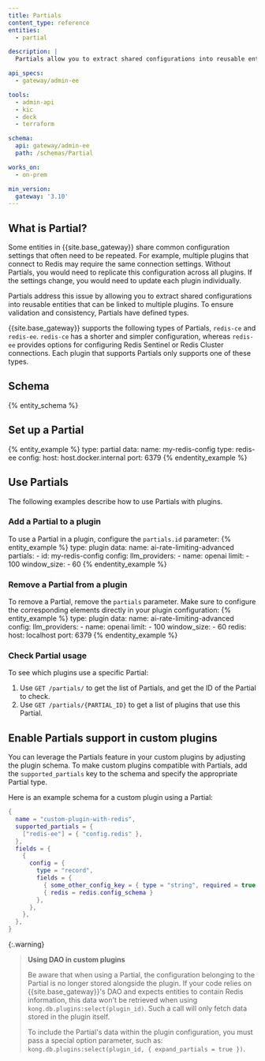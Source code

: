```yaml
---
title: Partials
content_type: reference
entities:
  - partial

description: |
  Partials allow you to extract shared configurations into reusable entities that can be linked to multiple plugins

api_specs:
  - gateway/admin-ee

tools:
  - admin-api
  - kic
  - deck
  - terraform

schema:
  api: gateway/admin-ee
  path: /schemas/Partial

works_on:
  - on-prem

min_version:
  gateway: '3.10'
---
```


## What is Partial?
Some entities in {{site.base_gateway}} share common configuration settings that often need to be repeated. For example, multiple plugins that connect to Redis may require the same connection settings. Without Partials, you would need to replicate this configuration across all plugins. If the settings change, you would need to update each plugin individually.

Partials address this issue by allowing you to extract shared configurations into reusable entities that can be linked to multiple plugins. To ensure validation and consistency, Partials have defined types. 

{{site.base_gateway}} supports the following types of Partials, `redis-ce` and `redis-ee`. `redis-ce` has a shorter and simpler configuration, whereas `redis-ee` provides options for configuring Redis Sentinel or Redis Cluster connections. Each plugin that supports Partials only supports one of these types.

## Schema

{% entity_schema %}

## Set up a Partial

{% entity_example %}
type: partial
data:
  name: my-redis-config
  type: redis-ee
  config:
    host: host.docker.internal
    port: 6379
{% endentity_example %}

## Use Partials

The following examples describe how to use Partials with plugins.

### Add a Partial to a plugin

To use a Partial in a plugin, configure the `partials.id` parameter:
{% entity_example %}
type: plugin
data:
  name: ai-rate-limiting-advanced
  partials: 
    - id: my-redis-config
  config:
    llm_providers:
    - name: openai
      limit:
      - 100
      window_size:
      - 60
{% endentity_example %}

### Remove a Partial from a plugin

To remove a Partial, remove the `partials` parameter. Make sure to configure the corresponding elements directly in your plugin configuration:
{% entity_example %}
type: plugin
data:
  name: ai-rate-limiting-advanced
  config:
    llm_providers:
    - name: openai
      limit:
      - 100
      window_size:
      - 60
    redis:
      host: localhost
      port: 6379
{% endentity_example %}

### Check Partial usage

To see which plugins use a specific Partial:
1. Use `GET /partials/` to get the list of Partials, and get the ID of the Partial to check.
1. Use `GET /partials/{PARTIAL_ID}` to get a list of plugins that use this Partial.

## Enable Partials support in custom plugins

You can leverage the Partials feature in your custom plugins by adjusting the plugin schema.
To make custom plugins compatible with Partials, add the `supported_partials` key to the schema and specify
the appropriate Partial type.

Here is an example schema for a custom plugin using a Partial:
```lua
{
  name = "custom-plugin-with-redis",
  supported_partials = {
    ["redis-ee"] = { "config.redis" },
  },
  fields = {
    {
      config = {
        type = "record",
        fields = {
          { some_other_config_key = { type = "string", required = true }},
          { redis = redis.config_schema }
        },
      },
    },
  },
}
```

{:.warning} 
> **Using DAO in custom plugins**
> 
> Be aware that when using a Partial, the configuration belonging to the Partial is no longer stored alongside
> the plugin. If your code relies on {{site.base_gateway}}'s DAO and expects entities to contain Redis information,
> this data won't be retrieved when using `kong.db.plugins:select(plugin_id)`.
> Such a call will only fetch data stored in the plugin itself.
>
> To include the Partial's data within the plugin configuration, you must pass a special option parameter,
> such as: `kong.db.plugins:select(plugin_id, { expand_partials = true })`.